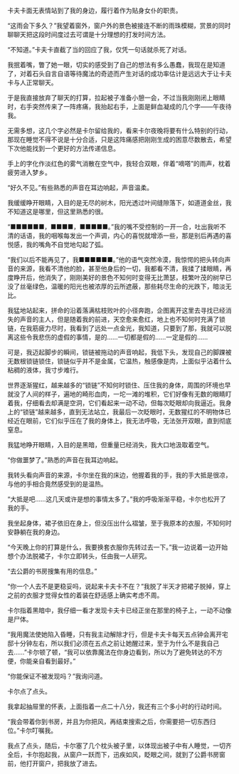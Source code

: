 卡夫卡面无表情站到了我的身边，履行着作为贴身女仆的职责。

“这雨会下多久？”我望着窗外，窗户外的景色被接连不断的雨珠模糊，赏景的同时聊聊天把这段时间度过去可谓是十分理想的打发时间方法。

“不知道。”卡夫卡直截了当的回应了我，仅凭一句话就杀死了对话。

我抿着嘴，瞥了她一眼，切实的感受到了自己的想法有多么愚蠢，我现在是知道了，对着石头自言自语等待魔法的奇迹而产生对话的成功率估计是远远大于让卡夫卡与人正常聊天。

于是我直接放弃了聊天的打算，拉起被子准备小憩一会，不过当我刚刚闭上眼睛时，右手突然传来了一阵疼痛，我抬起右手，上面是鲜血凝成的几个字——午夜待我。

无需多想，这几个字必然是卡尔留给我的，看来卡尔夜晚将要有什么特别的行动，那现在睡觉不得不说是十分合适，只是这阵痛感把刚刚生成的困意尽数散去，希望下次他能找到一个更好的方法传递信息。

手上的字化作淡红色的雾气消散在空气中，我轻合双眼，伴着“嘀嗒”的雨声，枕着疲劳进入梦乡。

“好久不见。”有些熟悉的声音在耳边响起，声音温柔。

我缓缓睁开眼睛，入目的是无尽的树木，阳光透过叶间缝隙落下，如道道金丝，我不知道这是哪里，但这里熟悉的很。

“■■■■■■，■■■■，■■■■■。”我的嘴不受控制的一开一合，吐出我听不清的话语，我的咽喉每发出一个声调，内心的喜悦就增添一些，那是别后再遇的喜悦感，我的嘴角不自觉地勾起了弧。

“我们以后不能再见了，我■■■■■■。”他的语气突然冷漠，我惊愕的把头转向声音的来源，我看不清他的脸，甚至他身后的一切，我都看不清，我揉了揉眼睛，再度睁开后，他消失了，刚刚美好的景色不知何时变得无比萧瑟，枝繁叶茂的树早已没了丝毫绿色，温暖的阳光也被浓厚的云所遮蔽，那些耗尽生命的光跌下，暗淡无比。

我猛地站起来，拼命的沿着落满枯枝败叶的小径奔跑，企图离开这里去寻找已经消失的声音的主人，但是随着我的前进，天空愈来愈红，地上也不知何时充满了锁链，在我筋疲力尽时，我看到了远处一点金光，我知道，只要到了那，我就可以脱离这些令我悲伤的虚假的事情，是的……一切都是假的……一定是假的……

可是，我迈起脚步的瞬间，锁链被拖动的声音响起，我低下头，发现自己的脚踝被无数根锁链锁住，锁链似乎并不是金属，它温热，触感像是肉，上面似乎沾着什么粘稠的液体，我寸步难行。

世界逐渐猩红，越来越多的“锁链”不知何时锁住、压住我的身体，周围的环境也早就没了人间的样子，遍地的畸形血肉，一坨一滩的堆积，它们好像有无数的眼睛盯着我，仔细看去却满是空洞，它们看起来一动不动，但每次眨眼却向我逼近。我身上的“锁链”越来越多，直到无法站立，我最后一次眨眼时，无数猩红的不明物体已经近在眼前，它们似乎压在了我的身体上，我无法呼吸，无法张开双眼，直到彻底窒息。

我猛地睁开眼睛，入目的是黑暗，但重量已经消失，我大口地汲取着空气。

“你做噩梦了。”熟悉的声音在我耳边响起。

我转头看向声音的来源，卡尔坐在我的床边，他握着我的手，我的手大抵是很凉，与他的手相合竟然感受到的是温热。

“大抵是吧……这几天或许是想的事情太多了。”我的呼吸渐渐平稳，卡尔也松开了我的手。

我坐起身体，裙子依旧在身上，但没压出什么褶皱，至于我原本的衣服，不知何时安静躺在我的身边。

“今天晚上你的打算是什么，我要换套衣服你先转过去一下。”我一边说着一边开始想个办法脱裙子，卡尔立即转头，任由我一人研究。

“去公爵的书房搜集有用的信息。”

“你一个人去不是更稳妥吗，说起来卡夫卡不在？”我脱了半天才把裙子脱掉，穿上之前的衣服才觉得女性的着装在舒适感上确实考虑不周。

卡尔指着黑暗中，我仔细一看才发现卡夫卡已经正坐在那里的椅子上，一动不动像是尸体。

“我用魔法使她陷入昏睡，只有我主动解除才行，但是卡夫卡每天五点钟会离开宅邸十分钟左右，所以我们必须在五点之前让她醒过来，至于为什么不是我自己去……”卡尔顿了顿，“我可以依靠魔法在你身边看到，所以为了避免转达的不方便，你能亲自看到最好。”

“你能保证不被发现吗？”我询问道。

卡尔点了点头。

我拿起抽屉里的怀表，上面指着一点二十八分，我还有三个多小时的行动时间。

“我会带着你到书房，并且为你把风，再结束搜索之后，你需要把一切东西归位。”卡尔叮嘱我。

我点了点头，随后，卡尔塞了几个枕头被子里，以体现出被子中有人睡觉，一切齐全后，卡尔抱起我，从窗户一跃而下，迅疾如风，眨眼之间，就到了公爵书房窗前，他打开窗户，把我放了进去。

